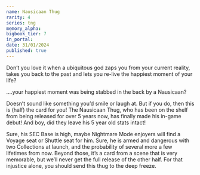 ```yaml
---
name: Nausicaan Thug
rarity: 4
series: tng
memory_alpha:
bigbook_tier: 7
in_portal:
date: 31/01/2024
published: true
---
```


Don’t you love it when a ubiquitous god zaps you from your current reality, takes you back to the past and lets you re-live the happiest moment of your life?

….your happiest moment was being stabbed in the back by a Nausicaan?

Doesn’t sound like something you’d smile or laugh at. But if you do, then this is (half) the card for you! The Nausicaan Thug, who has been on the shelf from being released for over 5 years now, has finally made his in-game debut!  And boy, did they leave his 5 year old stats intact!

Sure, his SEC Base is high, maybe Nightmare Mode enjoyers will find a Voyage seat or Shuttle seat for him. Sure, he is armed and dangerous with two Collections at launch, and the probability of several more a few lifetimes from now. Beyond those, it’s a card from a scene that is very memorable, but we’ll never get the full release of the other half.  For that injustice alone, you should send this thug to the deep freeze.
